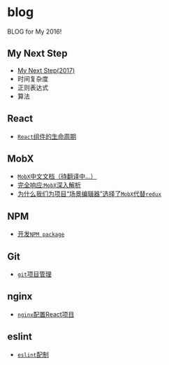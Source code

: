 # blog
BLOG for My 2016!

## My Next Step
- [My Next Step(2017)](https://github.com/xQuotes/blog/issues/7)
- 时间复杂度
- 正则表达式
- 算法

## React
- [`React`组件的生命周期](https://github.com/xQuotes/blog/issues/3) 

## MobX
- [`MobX`中文文档（待翻译中...）](https://xquotes.github.io/mobx/)
- [完全响应:`MobX`深入解析](https://github.com/xQuotes/blog/issues/1)
- [为什么我们为项目“场景编辑器”选择了`MobX`代替`redux`](https://github.com/xQuotes/blog/issues/2)

## NPM
- [开发`NPM package`](https://github.com/xQuotes/blog/issues/8)

## Git
- [`git`项目管理](https://github.com/xQuotes/blog/issues/4)

## nginx
- [`nginx`配置React项目](https://github.com/xQuotes/blog/issues/5)

## eslint
- [`eslint`配制](https://github.com/xQuotes/blog/issues/6)

